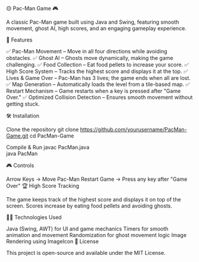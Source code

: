 🟡 Pac-Man Game 🎮

A classic Pac-Man game built using Java and Swing, featuring smooth movement, ghost AI, high scores, and an engaging gameplay experience.

🚀 Features

✅ Pac-Man Movement – Move in all four directions while avoiding obstacles.
✅ Ghost AI – Ghosts move dynamically, making the game challenging.
✅ Food Collection – Eat food pellets to increase your score.
✅ High Score System – Tracks the highest score and displays it at the top.
✅ Lives & Game Over – Pac-Man has 3 lives; the game ends when all are lost.
✅ Map Generation – Automatically loads the level from a tile-based map.
✅ Restart Mechanism – Game restarts when a key is pressed after "Game Over."
✅ Optimized Collision Detection – Ensures smooth movement without getting stuck.

🛠️ Installation

Clone the repository
git clone https://github.com/yourusername/PacMan-Game.git
cd PacMan-Game

Compile & Run
javac PacMan.java  
java PacMan  

🎮 Controls

Arrow Keys → Move Pac-Man
Restart Game → Press any key after "Game Over"
🏆 High Score Tracking

The game keeps track of the highest score and displays it on top of the screen.
Scores increase by eating food pellets and avoiding ghosts.


👨‍💻 Technologies Used

Java (Swing, AWT) for UI and game mechanics
Timers for smooth animation and movement
Randomization for ghost movement logic
Image Rendering using ImageIcon
📜 License

This project is open-source and available under the MIT License.

